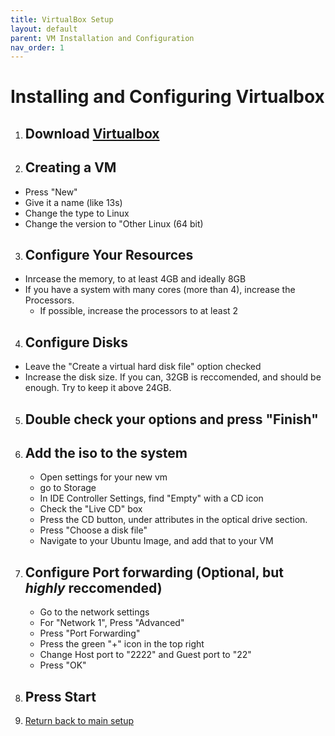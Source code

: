 ```yaml
---
title: VirtualBox Setup
layout: default
parent: VM Installation and Configuration
nav_order: 1
---
```


# Installing and Configuring Virtualbox 

1. ## Download <a href="https://www.virtualbox.org/wiki/Downloads" target="_blank">Virtualbox</a>

2. ## Creating a VM
- Press "New"
- Give it a name (like 13s)
- Change the type to Linux
- Change the version to "Other Linux (64 bit)

3. ## Configure Your Resources
- Inrcease the memory, to at least 4GB and ideally 8GB
- If you have a system with many cores (more than 4), increase the Processors.
    - If possible, increase the processors to at least 2

4. ## Configure Disks
- Leave the "Create a virtual hard disk file" option checked
- Increase the disk size. If you can, 32GB is reccomended, and should be enough. Try to keep it above 24GB.

5. ## Double check your options and press "Finish"

6. ## Add the iso to the system
    - Open settings for your new vm
    - go to Storage
    - In IDE Controller Settings, find "Empty" with a CD icon
    - Check the "Live CD" box
    - Press the CD button, under attributes in the optical drive section. 
    - Press "Choose a disk file"
    - Navigate to your Ubuntu Image, and add that to your VM

7. ## Configure Port forwarding (Optional, but *highly* reccomended)
    - Go to the network settings
    - For "Network 1", Press "Advanced"
    - Press "Port Forwarding"
    - Press the green "+" icon in the top right 
    - Change Host port to "2222" and Guest port to "22"
    - Press "OK"

      
8. ## Press Start

9. [Return back to main setup](index)
